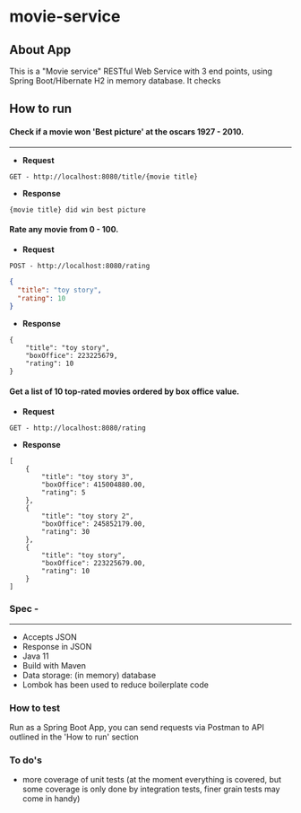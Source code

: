 # movie-service

## About App

This is a "Movie service" RESTful Web Service with 3 end points, using Spring Boot/Hibernate H2 in memory database. 
It checks


## How to run

#### Check if a movie won 'Best picture' at the oscars 1927 - 2010. 

------

* **Request** 
 
```
GET - http://localhost:8080/title/{movie title}
```

* **Response**
```
{movie title} did win best picture
 ```
#### Rate any movie from 0 - 100. 

* **Request** 
 
```
POST - http://localhost:8080/rating
```
```JSON
{
  "title": "toy story",
  "rating": 10
}
```
* **Response**
```
{
    "title": "toy story",
    "boxOffice": 223225679,
    "rating": 10
}
```

#### Get a list of 10 top-rated movies ordered by box office value.

* **Request** 
 
```
GET - http://localhost:8080/rating
```

* **Response**
```
[
    {
        "title": "toy story 3",
        "boxOffice": 415004880.00,
        "rating": 5
    },
    {
        "title": "toy story 2",
        "boxOffice": 245852179.00,
        "rating": 30
    },
    {
        "title": "toy story",
        "boxOffice": 223225679.00,
        "rating": 10
    }
]
```


### Spec -
------
* Accepts JSON 
* Response in JSON 
* Java 11
* Build with Maven
* Data storage: (in memory) database
* Lombok has been used to reduce boilerplate code

### How to test
Run as a Spring Boot App, you can send requests via Postman to API outlined in the 'How to run' section

### To do's
* more coverage of unit tests (at the moment everything is covered, but some coverage is only done by integration tests, finer grain tests may come in handy)







